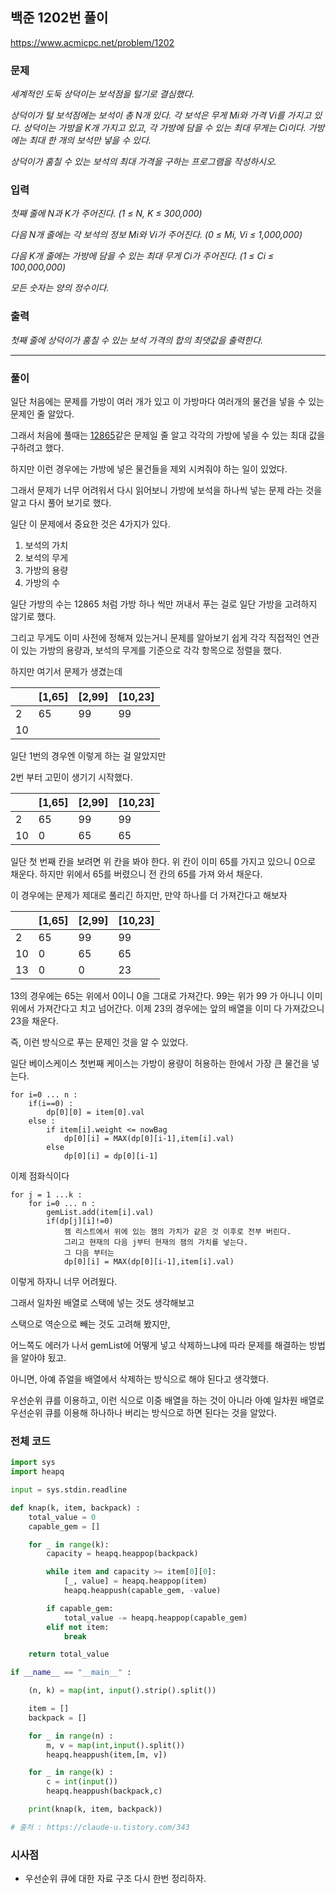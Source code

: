 ## 백준 1202번 풀이

https://www.acmicpc.net/problem/1202

### 문제

*세계적인 도둑 상덕이는 보석점을 털기로 결심했다.*

*상덕이가 털 보석점에는 보석이 총 N개 있다. 각 보석은 무게 Mi와 가격 Vi를 가지고 있다. 상덕이는 가방을 K개 가지고 있고, 각 가방에 담을 수 있는 최대 무게는 Ci이다. 가방에는 최대 한 개의 보석만 넣을 수 있다.*

*상덕이가 훔칠 수 있는 보석의 최대 가격을 구하는 프로그램을 작성하시오.*

### 입력

*첫째 줄에 N과 K가 주어진다. (1 ≤ N, K ≤ 300,000)*

*다음 N개 줄에는 각 보석의 정보 Mi와 Vi가 주어진다. (0 ≤ Mi, Vi ≤ 1,000,000)*

*다음 K개 줄에는 가방에 담을 수 있는 최대 무게 Ci가 주어진다. (1 ≤ Ci ≤ 100,000,000)*

*모든 숫자는 양의 정수이다.*

### 출력

*첫째 줄에 상덕이가 훔칠 수 있는 보석 가격의 합의 최댓값을 출력한다.*

***



### 풀이

일단 처음에는 문제를 가방이 여러 개가 있고 이 가방마다 여러개의 물건을 넣을 수 있는 문제인 줄 알았다.

그래서 처음에 풀때는 [12865](https://www.acmicpc.net/problem/12865)같은 문제일 줄 알고 각각의 가방에 넣을 수 있는 최대 값을 구하려고 했다.

하지만 이런 경우에는 가방에 넣은 물건들을 제외 시켜줘야 하는 일이 있었다.



그래서 문제가 너무 어려워서 다시 읽어보니 가방에 보석을 하나씩 넣는 문제 라는 것을 알고 다시 풀어 보기로 했다.

일단 이 문제에서 중요한 것은 4가지가 있다.

1. 보석의 가치
2. 보석의 무게
3. 가방의 용량
4. 가방의 수

일단 가방의 수는 12865 처럼 가방 하나 씩만 꺼내서 푸는 걸로 일단 가방을 고려하지 않기로 했다.

그리고 무게도 이미 사전에 정해져 있는거니 문제를 알아보기 쉽게 각각 직접적인 연관이 있는 가방의 용량과, 보석의 무게를 기준으로 각각 항목으로 정렬을 했다.

하지만 여기서 문제가 생겼는데

|      | [1,65] | [2,99] | [10,23] |
| ---- | ------ | ------ | ------- |
| 2    | 65     | 99     | 99      |
| 10   |        |        |         |

일단 1번의 경우엔 이렇게 하는 걸 알았지만

2번 부터 고민이 생기기 시작했다.

|      | [1,65] | [2,99] | [10,23] |
| ---- | ------ | ------ | ------- |
| 2    | 65     | 99     | 99      |
| 10   | 0      | 65     | 65      |

일단 첫 번째 칸을 보려면 위 칸을 봐야 한다. 위 칸이 이미 65를 가지고 있으니 0으로 채운다. 하지만 위에서 65를 버렸으니 전 칸의 65를 가져 와서 채운다.

이 경우에는 문제가 제대로 풀리긴 하지만,  만약 하나를 더 가져간다고 해보자

|      | [1,65] | [2,99] | [10,23] |
| ---- | ------ | ------ | ------- |
| 2    | 65     | 99     | 99      |
| 10   | 0      | 65     | 65      |
| 13   | 0      | 0      | 23      |

13의 경우에는 65는 위에서 0이니 0을 그대로 가져간다. 99는 위가 99 가 아니니 이미 위에서 가져간다고 치고 넘어간다. 이제 23의 경우에는 앞의 배열을 이미 다 가져갔으니 23을 채운다.



즉, 이런 방식으로 푸는 문제인 것을 알 수 있었다.

일단 베이스케이스 첫번째 케이스는 가방이 용량이 허용하는 한에서 가장 큰 물건을 넣는다.

```pseudocode
for i=0 ... n :
	if(i==0) :
		dp[0][0] = item[0].val
	else :
		if item[i].weight <= nowBag
			dp[0][i] = MAX(dp[0][i-1],item[i].val)
		else
			dp[0][i] = dp[0][i-1]
```



이제 점화식이다

```pseudocode
for j = 1 ...k :
	for i=0 ... n :
		gemList.add(item[i].val)
		if(dp[j][i]!=0)
			젬 리스트에서 위에 있는 잼의 가치가 같은 것 이후로 전부 버린다.
			그리고 현재의 다음 j부터 현재의 잼의 가치를 넣는다.
			그 다음 부터는
			dp[0][i] = MAX(dp[0][i-1],item[i].val)
```



이렇게 하자니 너무 어려웠다.

그래서 일차원 배열로 스택에 넣는 것도 생각해보고

스택으로 역순으로 빼는 것도 고려해 봤지만,

어느쪽도 에러가 나서 gemList에 어떻게 넣고 삭제하느냐에 따라 문제를 해결하는 방법을 알아야 됬고.

아니면, 아예 쥬얼을 배열에서 삭제하는 방식으로 해야 된다고 생각했다.



우선순위 큐를 이용하고, 이런 식으로 이중 배열을 하는 것이 아니라 아예 일차원 배열로 우선순위 큐를 이용해 하나하나 버리는 방식으로 하면 된다는 것을 알았다.

### 전체 코드

```python
import sys
import heapq

input = sys.stdin.readline

def knap(k, item, backpack) :
    total_value = 0
    capable_gem = []

    for _ in range(k):
        capacity = heapq.heappop(backpack)

        while item and capacity >= item[0][0]:
            [_, value] = heapq.heappop(item)
            heapq.heappush(capable_gem, -value)

        if capable_gem:
            total_value -= heapq.heappop(capable_gem)
        elif not item:
            break

    return total_value

if __name__ == "__main__" :

    (n, k) = map(int, input().strip().split())

    item = []
    backpack = []

    for _ in range(n) :
        m, v = map(int,input().split())
        heapq.heappush(item,[m, v])

    for _ in range(k) :
        c = int(input())
        heapq.heappush(backpack,c)

    print(knap(k, item, backpack))

# 출처 : https://claude-u.tistory.com/343
```





### 시사점

- 우선순위 큐에 대한 자료 구조 다시 한번 정리하자.

